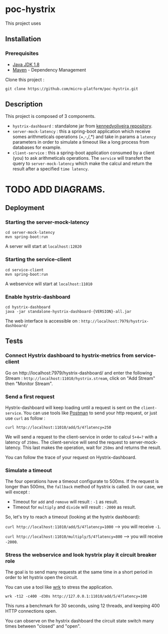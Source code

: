 # poc-hystrix

This project uses

## Installation

### Prerequisites

* [Java JDK 1.8](http://www.oracle.com/technetwork/java/javase/downloads/jdk8-downloads-2133151.html)
* [Maven](https://maven.apache.org/) - Dependency Management

Clone this project :

```git clone https://github.com/micro-platform/poc-hystrix.git ```

## Description

This project is composed of 3 components.

* ```hystrix-dashboard``` : standalone jar from [kennedyoliveira repository](https://github.com/kennedyoliveira/standalone-hystrix-dashboard).
* ```server-mock-latency``` : this a spring-boot application which receive somes arithmeticals operations (+,-,/,*) and take in params a ```latency``` parameters in order to simulate a timeout like a long process from databases for example.
* ```client-service``` : this a spring-boot application consumed by a client (you) to ask arithmeticals operations. The ```service``` will transfert the query to ```server-mock-latency``` which make the calcul and return the result after a specified ```time latency```.

# TODO ADD DIAGRAMS.

## Deployment

### Starting the server-mock-latency

```
cd server-mock-latency
mvn spring-boot:run
```

A server will start at ```localhost:12020```

### Starting the service-client

```
cd service-client
mvn spring-boot:run
```

A webservice will start at ```localhost:11010```

### Enable hystrix-dashboard

```
cd hystrix-dashboard
java -jar standalone-hystrix-dashboard-{VERSION}-all.jar
```

The web interface is accessible on : ```http://localhost:7979/hystrix-dashboard/```

## Tests

### Connect Hystrix dashboard to hystrix-metrics from service-client

Go on http://localhost:7979/hystrix-dashboard/ and enter the following Stream : ```http://localhost:11010/hystrix.stream```, click on "Add Stream" then "Monitor Stream".

### Send a first request

Hystrix-dashboard will keep loading until a request is sent on the ```client-service```.
You can use tools like [Postman](https://chrome.google.com/webstore/detail/postman/fhbjgbiflinjbdggehcddcbncdddomop) to send your http request, or just use ```curl``` as follow :

``` curl http://localhost:11010/add/5/4?latency=250 ```

We will send a request to the client-service in order to calcul ```5+4=?``` with a latency of ```250ms```. The client-service will send the request to server-mock-latency. This last makes the operation, wait for ```250ms``` and returns the result.

You can follow the trace of your request on Hystrix-dashboard.

### Simulate a timeout

The four operations have a timeout configurate to 500ms.
If the request is longer than 500ms, the ```fallback``` method of hystrix is called. In our case, we will except :
* Timeout for ```add``` and ```remove``` will result : ```-1``` as result.
* Timeout for ```multiply``` and ```divide``` will result : ```-2000``` as result.

So, let's try to reach a timeout (looking at the hystrix dashboard):

``` curl http://localhost:11010/add/5/4?latency=1000 ``` --> you will receive ```-1```.

``` curl http://localhost:11010/multiply/5/4?latency=800 ``` -->
you will receive ```-2000```.

### Stress the webservice and look hystrix play it circuit breaker role

The goal is to send many requests at the same time in a short period in order to let hystrix open the circuit.

You can use a tool like [wrk](https://github.com/wg/wrk) to stress the application.

```wrk -t12 -c400 -d30s http://127.0.0.1:11010/add/5/4?latency=100```

This runs a benchmark for 30 seconds, using 12 threads, and keeping 400 HTTP connections open.

You can observe on the hystrix dashboard the circuit state switch many times between "closed" and "open".
